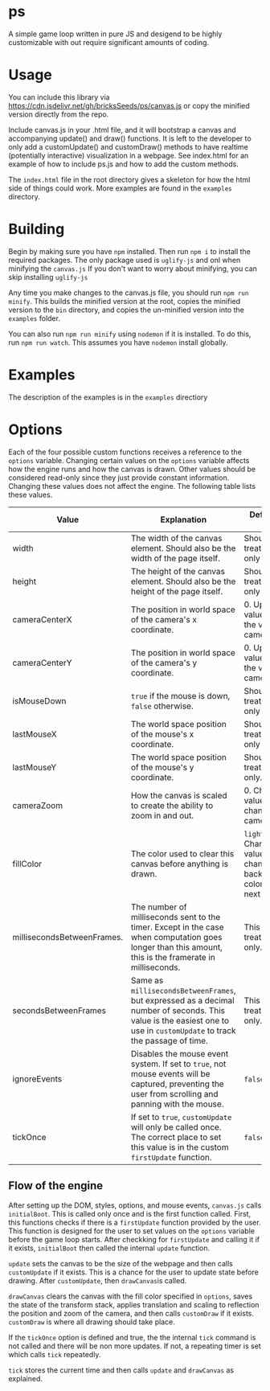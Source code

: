 # ps

A simple game loop written in pure JS and desigend to be highly customizable with out require significant amounts of coding.


# Usage

You can include this library via https://cdn.jsdelivr.net/gh/bricksSeeds/ps/canvas.js or copy the minified version directly from the repo. 

Include canvas.js in your .html file, and it will bootstrap a canvas and accompanying update() and draw() functions. It is left to the developer to only add a customUpdate() and customDraw() methods to have realtime (potentially interactive) visualization in a webpage. See index.html for an example of how to include ps.js and how to add the custom methods.

The `index.html` file in the root directory gives a skeleton for how the html side of things could work. More examples are found in the `examples` directory.


# Building

Begin by making sure you have `npm` installed. Then run `npm i` to install the required packages. The only package used is `uglify-js` and onl when minifying the `canvas.js` If you don't want to worry about minifying, you can skip installing `uglify-js`

Any time you make changes to the canvas.js file, you should run `npm run minify`. This builds the minified version at the root, copies the minified version to the `bin` directory, and copies the un-minified version into the `examples` folder.

You can also run `npm run minify` using `nodemon` if it is installed. To do this, run `npm run watch`.  This assumes you have `nodemon` install globally.

# Examples

The description of the examples is in the `examples` directiory

# Options

Each of the four possible custom functions receives a reference to the `options` variable. Changing certain values on the `options` variable affects how the engine runs and how the canvas is drawn. Other values should be considered read-only since they just provide constant information. Changing these values does not affect the engine.  The following table lists these values.

|Value | Explanation | Default/Read Only|
|---|---|---|
|width|The width of the canvas element. Should also be the width of the page itself. | Should be treated as read-only|
|height| The height of the canvas element. Should also be the height of the page itself.| Should be treated as read-only |
| cameraCenterX | The position in world space of the camera's x coordinate. | 0. Updating this value will move the virtual camera. |
|cameraCenterY | The position in world space of the camera's y coordinate. | 0. Updating this value will move the virtual camera.|
|isMouseDown| `true` if the mouse is down, `false` otherwise. | Should be treated as rea-only|
|lastMouseX| The world space position of the mouse's x coordinate.|Should be treated as read-only|
|lastMouseY|The world space position of the mouse's y coordinate. | Should be treated as read-only.
|cameraZoom | How the canvas is scaled to create the ability to zoom in and out. | 0. Changing this value will change the camera zoom.|
|fillColor| The color used to clear this canvas before anything is drawn. | `lightgray`. Changing this value will change the background color on the next frame.|
|millisecondsBetweenFrames. | The number of milliseconds sent to the timer. Except in the case when computation goes longer than this amount, this is the framerate in milliseconds. | This should be treated as read-only.|
|secondsBetweenFrames| Same as `millisecondsBetweenFrames`, but expressed as a decimal number of seconds. This value is the easiest one to use in `customUpdate` to track the passage of time. | This should be treated as read-only.
| ignoreEvents | Disables the mouse event system. If set to `true`, not mouse events will be captured, preventing the user from scrolling and panning with the mouse. | `false`/`undefined`. |
|tickOnce | If set to `true`, `customUpdate` will only be called once. The correct place to set this value is in the custom `firstUpdate` function. | `false`/`undefined`|

## Flow of the engine

After setting up the DOM, styles, options, and mouse events, `canvas.js` calls `initialBoot`. This is called only once and is the first function called. First, this functions checks if there is a `firstUpdate` function provided by the user. This function is designed for the user to set values on the `options` variable before the game loop starts. After checkking for `firstUpdate` and calling it if it exists, `initialBoot` then called the internal `update` function.

 `update` sets the canvas to be the size of the webpage and then calls `customUpdate` if it exists. This is a chance for the user to update state before drawing. After `customUpdate`, then `drawCanvas`is called. 

`drawCanvas` clears the canvas with the fill color specified in `options`, saves the state of the transform stack, applies translation and scaling to reflection the position and zoom of the camera, and then calls `customDraw` if it exists.  `customDraw` is where all drawing should take place.

If the `tickOnce` option is defined and true, the the internal `tick` command is not called and there will be non more updates. If not, a repeating timer is set which calls `tick` repeatedly. 

`tick` stores the current time and then calls `update` and `drawCanvas` as explained.



